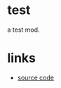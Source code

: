 # test
a test mod.

# links

- [source code](https://github.com/driftheque/test/archive/refs/heads/main.zip)
